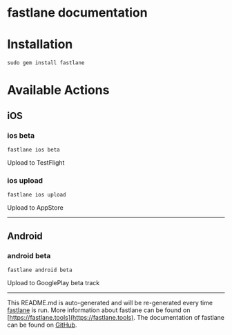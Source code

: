 fastlane documentation
================
# Installation
```
sudo gem install fastlane
```
# Available Actions
## iOS
### ios beta
```
fastlane ios beta
```
Upload to TestFlight
### ios upload
```
fastlane ios upload
```
Upload to AppStore

----

## Android
### android beta
```
fastlane android beta
```
Upload to GooglePlay beta track

----

This README.md is auto-generated and will be re-generated every time [fastlane](https://fastlane.tools) is run.
More information about fastlane can be found on [https://fastlane.tools](https://fastlane.tools).
The documentation of fastlane can be found on [GitHub](https://github.com/fastlane/fastlane/tree/master/fastlane).
